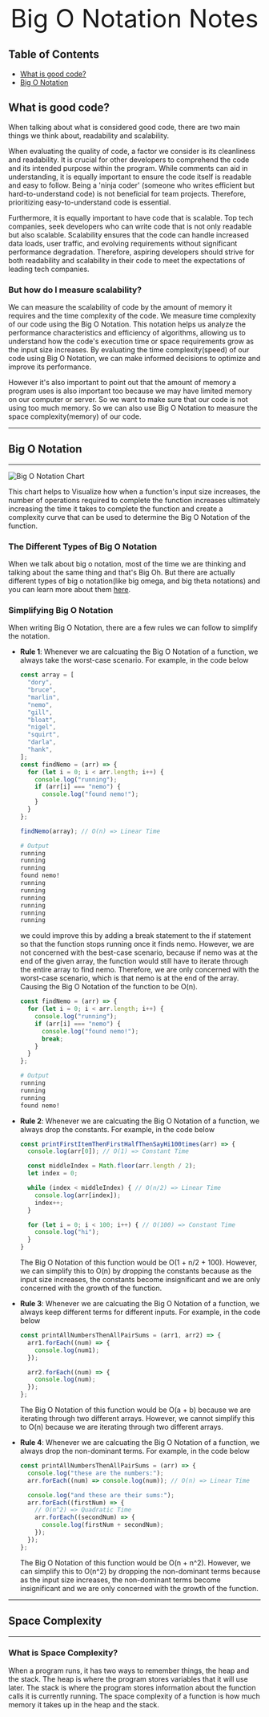 <div style="text-align: center; font-size: 50px">
Big O Notation Notes
</div>

## Table of Contents

- [What is good code?](#what-is-good-code?)
- [Big O Notation](#big-o-notation)

## What is good code?

When talking about what is considered good code, there are two main things we think about, readability and scalability.

When evaluating the quality of code, a factor we consider is its cleanliness and readability. It is crucial for other developers to comprehend the code and its intended purpose within the program. While comments can aid in understanding, it is equally important to ensure the code itself is readable and easy to follow. Being a 'ninja coder' (someone who writes efficient but hard-to-understand code) is not beneficial for team projects. Therefore, prioritizing easy-to-understand code is essential.

Furthermore, it is equally important to have code that is scalable. Top tech companies, seek developers who can write code that is not only readable but also scalable. Scalability ensures that the code can handle increased data loads, user traffic, and evolving requirements without significant performance degradation. Therefore, aspiring developers should strive for both readability and scalability in their code to meet the expectations of leading tech companies.

### **But how do I measure scalability?**

We can measure the scalability of code by the amount of memory it requires and the time complexity of the code. We measure time complexity of our code using the Big O Notation. This notation helps us analyze the performance characteristics and efficiency of algorithms, allowing us to understand how the code's execution time or space requirements grow as the input size increases. By evaluating the time complexity(speed) of our code using Big O Notation, we can make informed decisions to optimize and improve its performance.

However it's also important to point out that the amount of memory a program uses is also important too because we may have limited memory on our computer or server. So we want to make sure that our code is not using too much memory. So we can also use Big O Notation to measure the space complexity(memory) of our code.

---

## Big O Notation

---

![Big O Notation Chart](.github/note_images/big-o-notation.png)

This chart helps to Visualize how when a function's input size increases, the number of operations required to complete the function increases ultimately increasing the time it takes to complete the function and create a complexity curve that can be used to determine the Big O Notation of the function.

### The Different Types of Big O Notation

When we talk about big o notation, most of the time we are thinking and talking about the same thing and that's Big Oh. But there are actually different types of big o notation(like big omega, and big theta notations) and you can learn more about them [here](https://www.quora.com/What-is-the-difference-between-big-oh-big-omega-and-big-theta-notations).

### Simplifying Big O Notation

When writing Big O Notation, there are a few rules we can follow to simplify the notation.

- **Rule 1**: Whenever we are calcuating the Big O Notation of a function, we always take the worst-case scenario. For example, in the code below

  ```javascript
  const array = [
    "dory",
    "bruce",
    "marlin",
    "nemo",
    "gill",
    "bloat",
    "nigel",
    "squirt",
    "darla",
    "hank",
  ];
  const findNemo = (arr) => {
    for (let i = 0; i < arr.length; i++) {
      console.log("running");
      if (arr[i] === "nemo") {
        console.log("found nemo!");
      }
    }
  };

  findNemo(array); // O(n) => Linear Time
  ```

  ```bash
  # Output
  running
  running
  running
  found nemo!
  running
  running
  running
  running
  running
  running
  ```

  we could improve this by adding a break statement to the if statement so that the function stops running once it finds nemo. However, we are not concerned with the best-case scenario, because if nemo was at the end of the given array, the function would still have to iterate through the entire array to find nemo. Therefore, we are only concerned with the worst-case scenario, which is that nemo is at the end of the array. Causing the Big O Notation of the function to be O(n).

  ```javascript
  const findNemo = (arr) => {
    for (let i = 0; i < arr.length; i++) {
      console.log("running");
      if (arr[i] === "nemo") {
        console.log("found nemo!");
        break;
      }
    }
  };
  ```

  ```bash
  # Output
  running
  running
  running
  found nemo!
  ```

- **Rule 2**: Whenever we are calcuating the Big O Notation of a function, we always drop the constants. For example, in the code below

  ```javascript
  const printFirstItemThenFirstHalfThenSayHi100times(arr) => {
    console.log(arr[0]); // O(1) => Constant Time

    const middleIndex = Math.floor(arr.length / 2);
    let index = 0;

    while (index < middleIndex) { // O(n/2) => Linear Time
      console.log(arr[index]);
      index++;
    }

    for (let i = 0; i < 100; i++) { // O(100) => Constant Time
      console.log("hi");
    }
  }
  ```

  The Big O Notation of this function would be O(1 + n/2 + 100). However, we can simplify this to O(n) by dropping the constants because as the input size increases, the constants become insignificant and we are only concerned with the growth of the function.

- **Rule 3**: Whenever we are calcuating the Big O Notation of a function, we always keep different terms for different inputs. For example, in the code below

  ```javascript
  const printAllNumbersThenAllPairSums = (arr1, arr2) => {
    arr1.forEach((num) => {
      console.log(num1);
    });

    arr2.forEach((num) => {
      console.log(num);
    });
  };
  ```

  The Big O Notation of this function would be O(a + b) because we are iterating through two different arrays. However, we cannot simplify this to O(n) because we are iterating through two different arrays.

- **Rule 4**: Whenever we are calcuating the Big O Notation of a function, we always drop the non-dominant terms. For example, in the code below

  ```javascript
  const printAllNumbersThenAllPairSums = (arr) => {
    console.log("these are the numbers:");
    arr.forEach((num) => console.log(num)); // O(n) => Linear Time

    console.log("and these are their sums:");
    arr.forEach((firstNum) => {
      // O(n^2) => Quadratic Time
      arr.forEach((secondNum) => {
        console.log(firstNum + secondNum);
      });
    });
  };
  ```

  The Big O Notation of this function would be O(n + n^2). However, we can simplify this to O(n^2) by dropping the non-dominant terms because as the input size increases, the non-dominant terms become insignificant and we are only concerned with the growth of the function.

---

## Space Complexity

---

### What is Space Complexity?

When a program runs, it has two ways to remember things, the heap and the stack. The heap is where the program stores variables that it will use later. The stack is where the program stores information about the function calls it is currently running. The space complexity of a function is how much memory it takes up in the heap and the stack.
